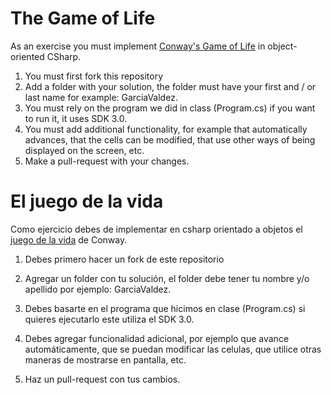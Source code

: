 # The Game of Life

As an exercise you must implement [Conway's Game of Life](https://en.wikipedia.org/wiki/Conway%27s_Game_of_Life) in object-oriented CSharp.

1. You must first fork this repository
1. Add a folder with your solution, the folder must have your first and / or last name for example: GarciaValdez.
1. You must rely on the program we did in class (Program.cs) if you want to run it, it uses SDK 3.0.
1. You must add additional functionality, for example that automatically advances, that the cells can be modified, that use other ways of being displayed on the screen, etc.
1. Make a pull-request with your changes.

# El juego de la vida 

Como ejercicio debes de implementar en csharp orientado a objetos
el [juego de la vida](https://es.wikipedia.org/wiki/Juego_de_la_vida) de Conway. 

1. Debes primero hacer un fork de este repositorio
2. Agregar un folder con tu solución, el folder debe tener tu nombre y/o apellido por ejemplo: GarciaValdez.
4. Debes basarte en el programa que hicimos en clase (Program.cs) si quieres ejecutarlo este utiliza el SDK 3.0.
3. Debes agregar funcionalidad adicional, por ejemplo que avance automáticamente, que se puedan modificar las celulas, que utilice otras maneras de mostrarse en pantalla, etc.

4. Haz un pull-request con tus cambios.


